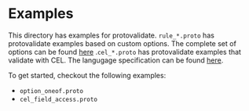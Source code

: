 # Examples

This directory has examples for protovalidate. `rule_*.proto` has protovalidate examples based on custom options. The complete set of options can be found [here](<(proto/protovalidate/buf/validate/validate.proto)>) .`cel_*.proto` has protovalidate examples that validate with CEL. The langugage specification can be found [here](https://github.com/google/cel-spec).

To get started, checkout the following examples:

- `option_oneof.proto`
- `cel_field_access.proto`
